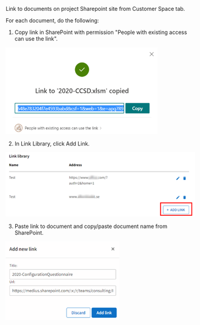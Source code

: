 Link to documents on project Sharepoint site from Customer Space tab.

For each document, do the following:

1. Copy link in SharePoint with permission "People with existing access can use the link".

![](../../images/UpdateLinks_1.png)

2. In Link Library, click Add Link.

![](../../images/UpdateLinks_2.png)

3. Paste link to document and copy/paste document name from SharePoint.

![](../../images/UpdateLinks_3.png)






